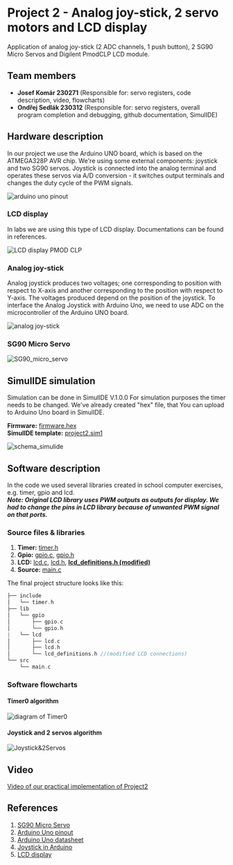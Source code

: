 # Project 2 - Analog joy-stick, 2 servo motors and LCD display

Application of analog joy-stick (2 ADC channels, 1 push button), 2 SG90 Micro Servos and Digilent PmodCLP LCD module.

## Team members

   * **Josef Komár 230271** (Responsible for: servo registers, code description, video, flowcharts)
   * **Ondřej Sedlák 230312** (Responsible for: servo registers, overall program completion and debugging, github documentation, SimulIDE)

## Hardware description

In our project we use the Arduino UNO board, which is based on the ATMEGA328P AVR chip. We're using some external components: joystick and two SG90 servos. Joystick is connected into the analog terminal and operates these servos via A/D conversion - it switches output terminals and changes the duty cycle of the PWM signals.

![arduino uno pinout](images/arduino_pinout.png)

### LCD display

In labs we are using this type of LCD display. Documentations can be found in references.

![LCD display PMOD CLP](images/pmod_clp.png)

### Analog joy-stick

Analog joystick produces two voltages; one corresponding to position with respect to X-axis and another corresponding to the position with respect to Y-axis. The voltages produced depend on the position of the joystick.
To interface the Analog Joystick with Arduino Uno, we need to use ADC on the microcontroller of the Arduino UNO board.

![analog joy-stick](images/joystick.jpg)

### SG90 Micro Servo


![SG90_micro_servo](images/SG90_micro_servo.png)

## SimulIDE simulation

Simulation can be done in SimulIDE V.1.0.0
For simulation purposes the timer needs to be changed. We've already created "hex" file, that You can upload to Arduino Uno board in SimulIDE.

**Firmware:** [firmware.hex](https://github.com/xsedla1y/digital-electronics-2/blob/main/Project2/Project2_simulations/firmware.rar) <br/>
**SimulIDE template:** [project2.sim1](https://github.com/xsedla1y/digital-electronics-2/blob/main/Project2/Project2_simulations/project2.sim1)

![schema_simulide](images/schema_simulide.png)

## Software description

In the code we used several libraries created in school computer exercises, e.g. timer, gpio and lcd.<br/>
***Note: Original LCD library uses PWM outputs as outputs for display. We had to change the pins in LCD library because of unwanted PWM signal on that ports.***

### Source files & libraries

 1. **Timer:** [timer.h](https://github.com/xsedla1y/digital-electronics-2/blob/main/Project2/include/timer.h)
 2. **Gpio:** [gpio.c](https://github.com/xsedla1y/digital-electronics-2/blob/main/Project2/lib/gpio/gpio.c), [gpio.h](https://github.com/xsedla1y/digital-electronics-2/blob/main/Project2/lib/gpio/gpio.h)
 3. **LCD:** [lcd.c](https://github.com/xsedla1y/digital-electronics-2/blob/main/Project2/lib/lcd/lcd.c), [lcd.h](https://github.com/xsedla1y/digital-electronics-2/blob/main/Project2/lib/lcd/lcd.h), [**lcd_definitions.h (modified)**](https://github.com/xsedla1y/digital-electronics-2/blob/main/Project2/lib/lcd/lcd_definitions.h)
 4. **Source:** [main.c](https://github.com/xsedla1y/digital-electronics-2/blob/main/Project2/src/main.c)

  The final project structure looks like this:
   ```c
   ├── include
   │   └── timer.h
   ├── lib
   │   └── gpio
   │       ├── gpio.c
   │       └── gpio.h
   |   └── lcd
   │       ├── lcd.c
   │       ├── lcd.h
   │       └── lcd_definitions.h //(modified LCD connections)
   └── src
       └── main.c
   ```

### Software flowcharts

#### Timer0 algorithm
![diagram of Timer0](images/timer0.svg)

#### Joystick and 2 servos algorithm
![Joystick&2Servos](images/project_joystickservo.svg)


## Video

[Video of our practical implementation of Project2](https://www.youtube.com/watch?v=0iZkW-q4NHg)

## References

1. [SG90 Micro Servo](https://www.kjell.com/globalassets/mediaassets/701916_87897_datasheet_en.pdf?ref=4287817A7A)
2. [Arduino Uno pinout](https://docs.arduino.cc/hardware/uno-rev3)
3. [Arduino Uno datasheet](https://docs.arduino.cc/static/581ef7a3be69646a3f9eb4f6e2575548/A000066-datasheet.pdf)
4. [Joystick in Arduino](https://www.electronicwings.com/arduino/analog-joystick-interfacing-with-arduino-uno)
5. [LCD display](https://www.tme.eu/en/details/410-142p/add-on-boards/digilent/pmodclp/)
